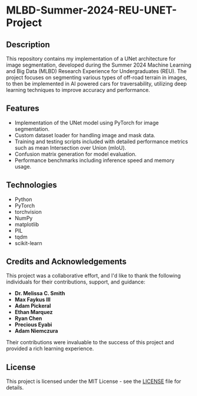 # MLBD-Summer-2024-REU-UNET-Project

## Description
This repository contains my implementation of a UNet architecture for image segmentation, developed during the Summer 2024 Machine Learning and Big Data (MLBD) Research Experience for Undergraduates (REU). The project focuses on segmenting various types of off-road terrain in images, to then be implemented in AI powered cars for traversability, utilizing deep learning techniques to improve accuracy and performance.

## Features
- Implementation of the UNet model using PyTorch for image segmentation.
- Custom dataset loader for handling image and mask data.
- Training and testing scripts included with detailed performance metrics such as mean Intersection over Union (mIoU).
- Confusion matrix generation for model evaluation.
- Performance benchmarks including inference speed and memory usage.

## Technologies
- Python
- PyTorch
- torchvision
- NumPy
- matplotlib
- PIL
- tqdm
- scikit-learn

## Credits and Acknowledgements
This project was a collaborative effort, and I'd like to thank the following individuals for their contributions, support, and guidance:

- **Dr. Melissa C. Smith**
- **Max Faykus III**
- **Adam Pickeral**
- **Ethan Marquez**
- **Ryan Chen**
- **Precious Eyabi**
- **Adam Niemczura**

Their contributions were invaluable to the success of this project and provided a rich learning experience.

## License
This project is licensed under the MIT License - see the [LICENSE](LICENSE) file for details.
